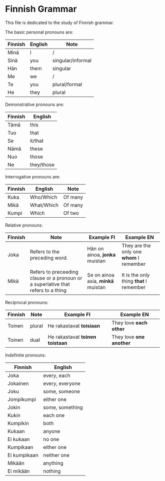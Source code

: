 # Finnish Grammar

This file is dedicated to the study of Finnish grammar.

The basic personal pronouns are:

| Finnish | English | Note |
| ------- | ------- | ---- |
| Minä | I | / |
| Sinä | you | singular/informal |
| Hän | them | singular |
| Me | we | / |
| Te | you | plural/formal |
| He | they | plural |

Demonstrative pronouns are:

| Finnish | English |
| ------- | ------- |
| Tämä | this |
| Tuo | that |
| Se | it/that |
| Nämä | these |
| Nuo | those |
| Ne | they/those |

Interrogative pronouns are:

| Finnish | English | Note |
| ------- | ------- | ---- |
| Kuka | Who/Which | Of many |
| Mikä | What/Which | Of many |
| Kumpi | Which | Of two |

Relative pronouns:

| Finnish | Note | Example FI | Example EN |
| ------- | ---- | ---------- | ---------- |
| Joka | Refers to the preceding word. | Hän on ainoa, **jonka** muistan | They are the only one **whom** I remember |
| Mikä | Refers to preceeding clause or a pronoun or a superlative that refers to a thing | Se on ainoa asia, **minkä** muistan | It is the only thing **that** I remember | 

Reciprocal pronouns:

| Finnish | Note | Example FI | Example EN |
| ------- | ---- | ---------- | ---------- |
| Toinen | plural | He rakastavat **toisiaan** | They love **each other** |
| Toinen | dual | He rakastavat **toinen toistaan** | They love **one another**

Indefinite pronouns:

| Finnish | English |
| ------- | ------- |
| Joka | every, each |
| Jokainen | every, everyone |
| Joku | some, someone |
| Jompikumpi | either one |
| Jokin | some, something |
| Kukin | each one |
| Kumpikin | both |
| Kukaan | anyone |
| Ei kukaan | no one |
| Kumpikaan | either one |
| Ei kumpikaan | neither one |
| Mikään | anything |
| Ei mikään | nothing |
